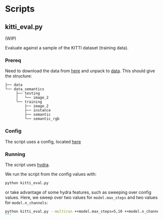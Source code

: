 # Scripts

## kitti_eval.py

(WIP)

Evaluate against a sample of the KITTI dataset (training data).

### Prereq

Need to download the data from [here](http://www.cvlibs.net/datasets/kitti/eval_instance_seg.php?benchmark=instanceSeg2015)
and unpack to [data](/data). This should give the structure:

```
├── data
└── data_semantics
     ├── testing
     │   └── image_2
     └── training
         ├── image_2
         ├── instance
         ├── semantic
         └── semantic_rgb
```

### Config

The script uses a config, located [here](/config/config.yml)

### Running

The script uses [hydra](https://hydra.cc/).

We run the script from the config values with:
```bash
python kitti_eval.py
```

or take advantage of some hydra features, such as sweeping over config values.
Here, we sweep over two values for `model.max_steps` and two values for `model.n_channels`:
````bash
python kitti_eval.py --multirun ++model.max_steps=5,10 ++model.n_channels=24,48
```